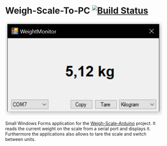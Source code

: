 # Weigh-Scale-To-PC [![Build Status](https://travis-ci.org/MaxAtoms/Weigh-Scale-To-PC.svg?branch=master)](https://travis-ci.org/MaxAtoms/Weigh-Scale-To-PC)

![Screenshot](screenshot.png)

Small Windows Forms application for the [Weigh-Scale-Arduino](https://github.com/MaxAtoms/Weigh-Scale-Arduino) project. 
It reads the current weight on the scale from a serial port and displays it. Furthermore the applications also allows to tare the scale and switch between units.